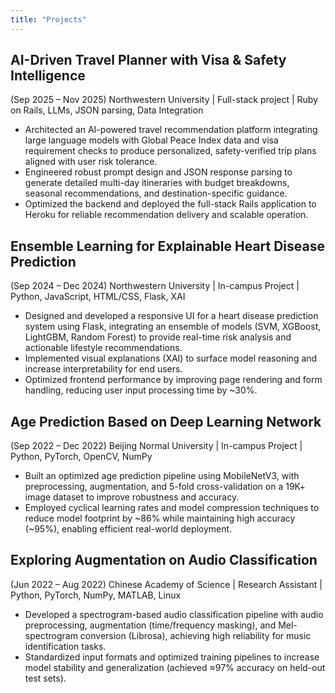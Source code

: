 ```yaml
---
title: "Projects"
---
```


<!-- Page-specific styling: slightly smaller text and de-emphasized dates; match Internship heading sizes -->
<style>
.post-content { font-size: 0.95rem; line-height: 1.45; }
.post-content h1, .post-content h2 { font-size: 1.05rem; margin-top: 0.8rem; }
.post-content .meta-date { font-size: 0.9rem; color: var(--secondary); }
.project-meta { font-style: italic; color: var(--secondary); margin-bottom: 0.4rem; }
</style>

## AI-Driven Travel Planner with Visa & Safety Intelligence
<span class="meta-date">(Sep 2025 – Nov 2025)</span>
Northwestern University | Full-stack project | Ruby on Rails, LLMs, JSON parsing, Data Integration
- Architected an AI-powered travel recommendation platform integrating large language models with Global Peace Index data and visa requirement checks to produce personalized, safety-verified trip plans aligned with user risk tolerance.
- Engineered robust prompt design and JSON response parsing to generate detailed multi-day itineraries with budget breakdowns, seasonal recommendations, and destination-specific guidance.
- Optimized the backend and deployed the full-stack Rails application to Heroku for reliable recommendation delivery and scalable operation.

## Ensemble Learning for Explainable Heart Disease Prediction
<span class="meta-date">(Sep 2024 – Dec 2024)</span>
Northwestern University | In-campus Project | Python, JavaScript, HTML/CSS, Flask, XAI
- Designed and developed a responsive UI for a heart disease prediction system using Flask, integrating an ensemble of models (SVM, XGBoost, LightGBM, Random Forest) to provide real-time risk analysis and actionable lifestyle recommendations.
- Implemented visual explanations (XAI) to surface model reasoning and increase interpretability for end users.
- Optimized frontend performance by improving page rendering and form handling, reducing user input processing time by ~30%.

## Age Prediction Based on Deep Learning Network
<span class="meta-date">(Sep 2022 – Dec 2022)</span>
Beijing Normal University | In-campus Project | Python, PyTorch, OpenCV, NumPy
- Built an optimized age prediction pipeline using MobileNetV3, with preprocessing, augmentation, and 5-fold cross-validation on a 19K+ image dataset to improve robustness and accuracy.
- Employed cyclical learning rates and model compression techniques to reduce model footprint by ~86% while maintaining high accuracy (~95%), enabling efficient real-world deployment.

## Exploring Augmentation on Audio Classification
<span class="meta-date">(Jun 2022 – Aug 2022)</span>
Chinese Academy of Science | Research Assistant | Python, PyTorch, NumPy, MATLAB, Linux
- Developed a spectrogram-based audio classification pipeline with audio preprocessing, augmentation (time/frequency masking), and Mel-spectrogram conversion (Librosa), achieving high reliability for music identification tasks.
- Standardized input formats and optimized training pipelines to increase model stability and generalization (achieved ≈97% accuracy on held-out test sets).


